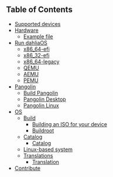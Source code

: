 <!-- This is the TOC that appears on the website. 
Links should use /docs and not .md extension. 
V7.2.1-->
## Table of Contents

- [Supported devices](docs/supported-devices.md)
- [Hardware](docs/hardware)
  * [Example file](docs/hardware/example%20file.md)
- [Run dahliaOS](docs/run%20dahliaOS)
  * [x86_64-efi](docs/run%20dahliaOS/x86_64-efi.md)
  * [x86_32-efi](docs/run%20dahliaOS/x86_32-efi.md)
  * [x86_64-legacy](docs/run%20dahliaOS/x86_64-legacy.md)
  * [QEMU](docs/run%20dahliaOS/qemu.md)
  * [AEMU](docs/run%20dahliaOS/aemu.md)
  * [PEMU](docs/run%20dahliaOS/pemu.md)
- [Pangolin](docs/pangolin)
  * [Build Pangolin](docs/pangolin/build_pangolin.md)
  * [Pangolin Desktop](docs/pangolin/Pangolin-Desktop.md)
  * [Pangolin Linux](docs/pangolin/pangolin-linux.md)
- [OS](docs/os)
  * [Build](docs/os/build) 
    * [Building an ISO for your device](docs/os/build/building-an-iso-for-your-device.md)
    * [Buildroot](docs/os/build/buildroot.md)
  * [Catalog](docs/os/catalog)
    * [Catalog](docs/os/catalog/catalog.md)
  * [Linux-based system](docs/os/linux-based.md)
  * [Translations](docs/os/translations)
    * [Translation](docs/os/translations/translation.md)
- [Contribute](docs/CONTRIBUTING.md)

